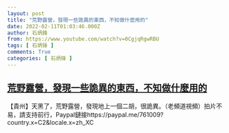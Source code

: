 ```yaml
---
layout: post
title: "荒野露營，發現一些詭異的東西，不知做什麼用的"
date: 2022-02-11T01:03:46.000Z
author: 石炳鋒
from: https://www.youtube.com/watch?v=0CgjqRgwRBU
tags: [ 石炳锋 ]
comments: True
categories: [ 石炳锋 ]
---
```

<!--1644541426000-->
[荒野露營，發現一些詭異的東西，不知做什麼用的](https://www.youtube.com/watch?v=0CgjqRgwRBU)
------

<div>
【貴州】天黑了，荒野露營，發現地上一個二胡，很詭異。（老頻道視頻）拍片不易，請支持前行，Paypal鏈接https://paypal.me/761009?country.x=C2&locale.x=zh_XC
</div>
